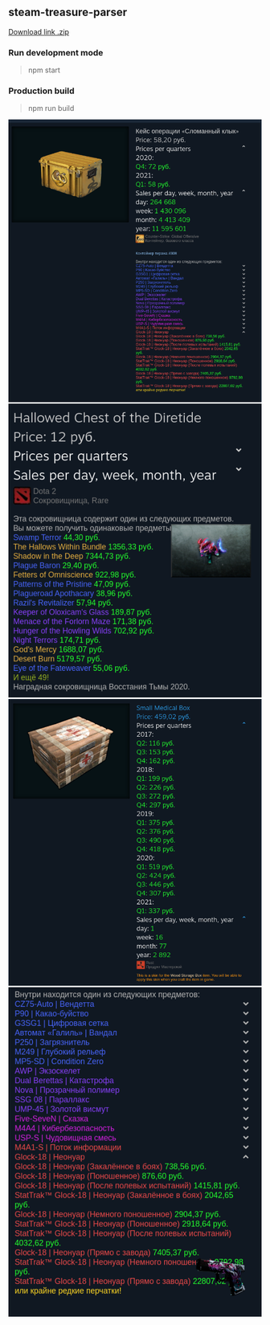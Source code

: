 ## steam-treasure-parser

[Download link .zip](https://rghost.net/7kvms27Jh)

### Run development mode

> npm start

### Production build

> npm run build

![CS:GO Case Prices](389abf0c01.png)
![Dota2 Case Prices](c6b3f99ad8.png)
![Rust Prices](c1a2a6ae17.png)
![Item Image](c460a2d012.png)
